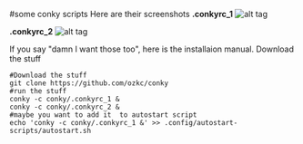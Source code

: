 #some conky scripts
Here are their screenshots
**.conkyrc_1**
 ![alt tag](http://s32.postimg.org/og18y8aqd/image.png "conkyrc_1 ScreenShot")

**.conkyrc_2**
 ![alt tag](http://s32.postimg.org/94iqj8e39/ss2.png "conkyrc_2 ScreenShot")


If you say "damn I want those too", here is the installaion manual.
Download the stuff

```
#Download the stuff
git clone https://github.com/ozkc/conky
#run the stuff
conky -c conky/.conkyrc_1 &
conky -c conky/.conkyrc_2 &
#maybe you want to add it  to autostart script
echo 'conky -c conky/.conkyrc_1 &' >> .config/autostart-scripts/autostart.sh
                                    
```

